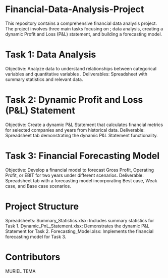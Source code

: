 # Financial-Data-Analysis-Project
This repository contains a comprehensive financial data analysis project. 
The project involves three main tasks focusing on ;
data analysis, creating a dynamic Profit and Loss (P&L) statement, and building a forecasting model.
# Task 1: Data Analysis 
Objective: Analyze data to understand relationships between categorical variables  and quantitative variables .
Deliverables:
Spreadsheet with summary statistics and relevant data.
# Task 2: Dynamic Profit and Loss (P&L) Statement
Objective: Create a dynamic P&L Statement that calculates financial metrics for selected companies and years from historical data.
Deliverable:
Spreadsheet tab demonstrating the dynamic P&L Statement functionality.
# Task 3: Financial Forecasting Model
Objective: Develop a financial model to forecast Gross Profit, Operating Profit, or EBIT for two years under different scenarios.
Deliverable:
Spreadsheet tab with a forecasting model incorporating Best case, Weak case, and Base case scenarios.
# Project Structure
Spreadsheets:
Summary_Statistics.xlsx: Includes summary statistics for Task 1.
Dynamic_PnL_Statement.xlsx: Demonstrates the dynamic P&L Statement for Task 2.
Forecasting_Model.xlsx: Implements the financial forecasting model for Task 3.
# Contributors
MURIEL TEMA
